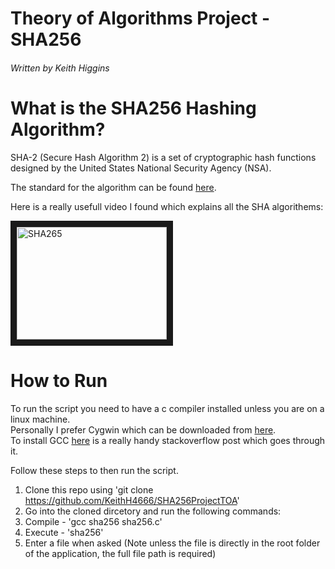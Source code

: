 # Theory of Algorithms Project - SHA256
###### Written by Keith Higgins

# What is the SHA256 Hashing Algorithm? 
SHA-2 (Secure Hash Algorithm 2) is a set of cryptographic hash functions designed by the United States National Security Agency (NSA).

The standard for the algorithm can be found [here](https://nvlpubs.nist.gov/nistpubs/FIPS/NIST.FIPS.180-4.pdf).

Here is a really usefull video I found which explains all the SHA algorithems:

<a href="http://www.youtube.com/watch?feature=player_embedded&v=DMtFhACPnTY
" target="_blank"><img src="http://img.youtube.com/vi/DMtFhACPnTY/0.jpg" 
alt="SHA265" width="240" height="180" border="10" /></a>

# How to Run
To run the script you need to have a c compiler installed unless you are on a linux machine.
 <br /> 
Personally I prefer Cygwin which can be downloaded from [here](https://cygwin.com/install.html).
 <br /> 
To install GCC [here](https://stackoverflow.com/questions/47215330/how-do-i-install-gcc-on-cygwin) is a really handy stackoverflow post which goes through it.

Follow these steps to then run the script.

1. Clone this repo using 'git clone https://github.com/KeithH4666/SHA256ProjectTOA'
2. Go into the cloned dircetory and run the following commands:
3. Compile - 'gcc sha256 sha256.c'
4. Execute - 'sha256'
5. Enter a file when asked (Note unless the file is directly in the root folder of the application, the full file path is required)

